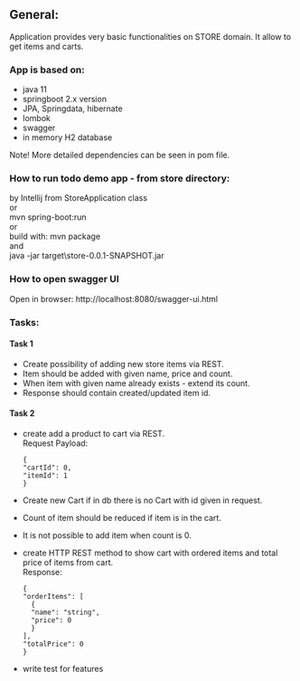 ## General:
Application provides very basic functionalities on STORE domain. It allow to get items and carts.


### App is based on:
- java 11
- springboot 2.x version
- JPA, Springdata, hibernate
- lombok
- swagger
- in memory H2 database
  
Note! More detailed dependencies can be seen in pom file.

### How to run todo demo app - from store directory:

by Intellij from StoreApplication class</br>
or  
mvn spring-boot:run  
or  
build with: mvn package  
and  
java -jar target\store-0.0.1-SNAPSHOT.jar

### How to open swagger UI

Open in browser:
http://localhost:8080/swagger-ui.html

### Tasks:

#### Task 1
- Create possibility of adding new store items via REST.
- Item should be added with given name, price and count.
- When item with given name already exists - extend its count.
- Response should contain created/updated item id.

#### Task 2
- create add a product to cart via REST.  
  Request Payload:
  ```
  {
  "cartId": 0,
  "itemId": 1
  } 
  ```
- Create new Cart if in db there is no Cart with id given in request.
- Count of item should be reduced if item is in the cart.
- It is not possible to add item when count is 0.

- create HTTP REST method to show cart with ordered items and total price of items from cart.  
  Response:
  ```
  {
  "orderItems": [
    {
    "name": "string",
    "price": 0
    }
  ],
  "totalPrice": 0
  }
  ```
- write test for features
